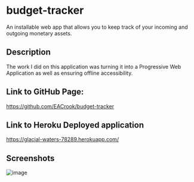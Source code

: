 # budget-tracker
An installable web app that allows you to keep track of your incoming and outgoing monetary assets.

## Description
The work I did on this application was turning it into a Progressive Web Application as well as ensuring offline accessibility. 

## Link to GitHub Page:
https://github.com/EACrook/budget-tracker

## Link to Heroku Deployed application
https://glacial-waters-78289.herokuapp.com/

## Screenshots
![image](https://user-images.githubusercontent.com/60822996/124371176-d555f800-dc44-11eb-90f4-e0d4bc788a0c.png)